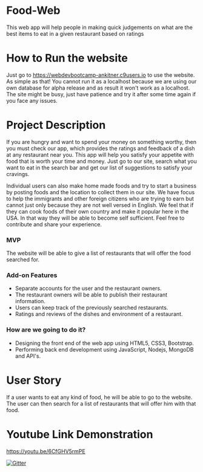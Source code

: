 # Food-Web
This web app will help people in making quick judgements on what are the best items to eat in a given restaurant based on ratings

# How to Run the website
Just go to https://webdevbootcamp-ankitner.c9users.io to use the website. As simple as that! You cannot run it as a localhost because we are using our own database for alpha release and as result it won't work as a localhost. The site might be busy, just have patience and try it after some time again if you face any issues.


# Project Description
If you are hungry and want to spend your money on something worthy, then you must check our app, which provides the ratings and feedback of a dish at any restaurant near you. This app will help you satisfy your appetite with food that is worth your time and money. Just go to our site, search what you want to eat in the search bar and get our list of suggestions to satisfy your cravings. 

Individual users can also make home made foods and try to start a business by posting foods and the location to collect them in our site. We have focus to help the immigrants and other foreign citizens who are trying to earn but cannot just only because they are not well versed in English. We feel that if they can cook foods of their own country and make it popular here in the USA. In that way they will be able to become self sufficient. Feel free to contribute and share your experience. 


### MVP
The website will be able to give a list of restaurants that will offer the food searched for.

### Add-on Features
- Separate accounts for the user and the restaurant owners. 
- The restaurant owners will be able to publish their restaurant information.
- Users can keep track of the previously searched restaurants.
- Ratings and reviews of the dishes and environment of a restaurant.

### How are we going to do it?
- Designing the front end of the web app using HTML5, CSS3, Bootstrap.
- Performing back end development using JavaScript, Nodejs, MongoDB and API's. 

# User Story
If a user wants to eat any kind of food, he will be able to go to the website. The user can then search for a list of restaurants that will offer him with that food.

# Youtube Link Demonstration
https://youtu.be/6CfGHV5rmPE


[![Gitter](https://badges.gitter.im/Join%20Chat.svg)](https://gitter.im/FoodEnthusiasts/FoodEnthusiastsChatForum?utm_source=badge&utm_medium=badge&utm_campaign=pr-badge&utm_content=badge)
